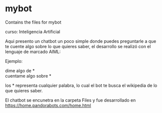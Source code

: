 # mybot
Contains the files for mybot

curso: Inteligencia Artificial

Aqui presento un chatbot un poco simple donde puedes preguntarle a que te cuente algo sobre lo que quieres saber, el desarrollo se realizó con el lenguaje de marcado AIML:

Ejemplo:

dime algo de *  
cuentame algo sobre *  

los * representa cualquier palabra, lo cual el bot te busca el wikipedia de lo que quieres saber.

El chatbot se encunetra en la carpeta Files y fue desarrollado en https://home.pandorabots.com/home.html
